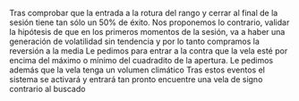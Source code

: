 Tras comprobar que la entrada a la rotura del rango y cerrar al final de la sesión tiene tan sólo un 50% de éxito.
Nos proponemos lo contrario, 
validar la hipótesis de que en los primeros momentos de la sesión, va a haber una generación de volatilidad sin tendencia
y por lo tanto compramos la reversión a la media
Le pedimos para entrar a la contra que la vela esté por encima del máximo o mínimo del cuadradito de la apertura.
Le pedimos además que la vela tenga un volumen climático
Tras estos eventos el sistema se activará y entrará tan pronto encuentre una vela de signo contrario al buscado